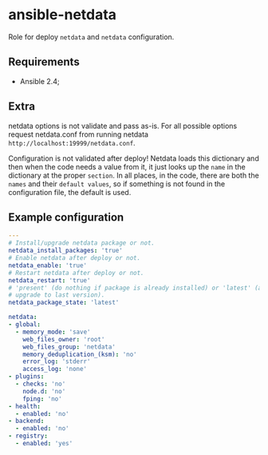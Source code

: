 # ansible-netdata

Role for deploy `netdata` and `netdata` configuration.

## Requirements

* Ansible 2.4;

## Extra

netdata options is not validate and pass as-is. For all possible options
request netdata.conf from running netdata `http://localhost:19999/netdata.conf`.

Configuration is not validated after deploy! Netdata loads this dictionary and
then when the code needs a value from it, it just looks up the `name` in the
dictionary at the proper `section`. In all places, in the code, there are both
the `names` and their `default values`, so if something is not found in the
configuration file, the default is used.

Example configuration
-------------------------

```yaml
---
# Install/upgrade netdata package or not.
netdata_install_packages: 'true'
# Enable netdata after deploy or not.
netdata_enable: 'true'
# Restart netdata after deploy or not.
netdata_restart: 'true'
# 'present' (do nothing if package is already installed) or 'latest' (always
# upgrade to last version).
netdata_package_state: 'latest'

netdata:
- global:
  - memory_mode: 'save'
    web_files_owner: 'root'
    web_files_group: 'netdata'
    memory_deduplication_(ksm): 'no'
    error_log: 'stderr'
    access_log: 'none'
- plugins:
  - checks: 'no'
    node.d: 'no'
    fping: 'no'
- health:
  - enabled: 'no'
- backend:
  - enabled: 'no'
- registry:
  - enabled: 'yes'
```
